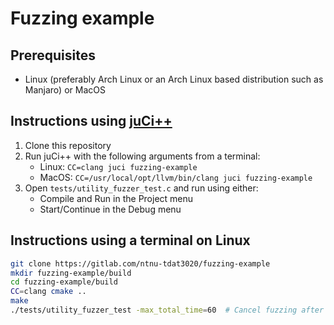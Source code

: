 # Fuzzing example

## Prerequisites

- Linux (preferably Arch Linux or an Arch Linux based distribution such as Manjaro) or MacOS

## Instructions using [juCi++](https://gitlab.com/cppit/jucipp)

1. Clone this repository
2. Run juCi++ with the following arguments from a terminal:
   - Linux: `CC=clang juci fuzzing-example`
   - MacOS: `CC=/usr/local/opt/llvm/bin/clang juci fuzzing-example`
3. Open `tests/utility_fuzzer_test.c` and run using either:
   - Compile and Run in the Project menu
   - Start/Continue in the Debug menu

## Instructions using a terminal on Linux

```sh
git clone https://gitlab.com/ntnu-tdat3020/fuzzing-example
mkdir fuzzing-example/build
cd fuzzing-example/build
CC=clang cmake ..
make
./tests/utility_fuzzer_test -max_total_time=60  # Cancel fuzzing after 60 seconds
```
